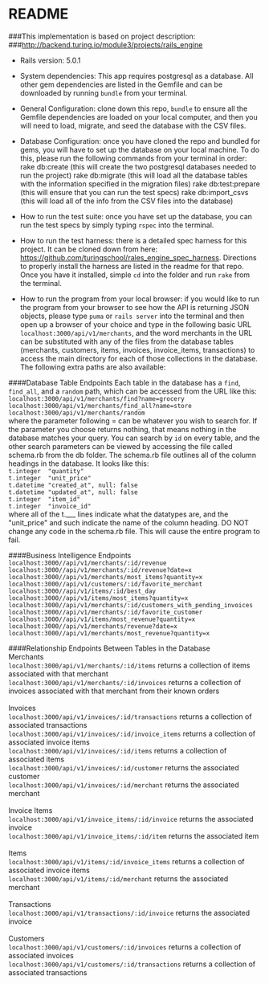 # README

###This implementation is based on project description:  
###http://backend.turing.io/module3/projects/rails_engine


* Rails version: 5.0.1

* System dependencies: This app requires postgresql as a database. All other gem dependencies are listed in the Gemfile and can be downloaded by running `bundle` from your terminal.

* General Configuration: clone down this repo, `bundle` to ensure all the Gemfile dependencies are loaded on your local computer, and then you will need to load, migrate, and seed the database with the CSV files.

* Database Configuration: once you have cloned the repo and bundled for gems, you will have to set up the database on your local machine. To do this, please run the following commands from your terminal in order:
rake db:create (this will create the two postgresql databases needed to run the project)
rake db:migrate (this will load all the database tables with the information specified in the migration files)
rake db:test:prepare (this will ensure that you can run the test specs)
rake db:import_csvs (this will load all of the info from the CSV files into the database)

* How to run the test suite: once you have set up the database, you can run the test specs by simply typing `rspec` into the terminal. 

* How to run the test harness: there is a detailed spec harness for this project. It can be cloned down from here: https://github.com/turingschool/rales_engine_spec_harness. Directions to properly install the harness are listed in the readme for that repo. Once you have it installed, simple `cd` into the folder and run `rake` from the terminal.

* How to run the program from your local browser: if you would like to run the program from your browser to see how the API is returning JSON objects, please type `puma` or `rails server` into the terminal and then open up a browser of your choice and type in the following basic URL `localhost:3000/api/v1/merchants`, and the word merchants in the URL can be substituted with any of the files from the database tables (merchants, customers, items, invoices, invoice_items, transactions) to access the main directory for each of those collections in the database. The following extra paths are also available: 

####Database Table Endpoints
Each table in the database has a `find`, `find_all`, and a `random` path, which can be accessed from the URL like this:  
`localhost:3000/api/v1/merchants/find?name=grocery`  
`localhost:3000/api/v1/merchants/find_all?name=store`  
`localhost:3000/api/v1/merchants/random`  
where the parameter following = can be whatever you wish to search for. If the parameter you choose returns nothing, that means nothing in the database matches your query. You can search by `id` on every table, and the other search parameters can be viewed by accessing the file called schema.rb from the db folder. The schema.rb file outlines all of the column headings in the database. It looks like this:  
    `t.integer  "quantity"`  
    `t.integer  "unit_price"`  
    `t.datetime "created_at", null: false`  
    `t.datetime "updated_at", null: false`  
    `t.integer  "item_id"`  
    `t.integer  "invoice_id"`  
where all of the t.___ lines indicate what the datatypes are, and the "unit_price" and such indicate the name of the column heading.
DO NOT change any code in the schema.rb file. This will cause the entire program to fail. 

####Business Intelligence Endpoints  
`localhost:3000//api/v1/merchants/:id/revenue`  
`localhost:3000//api/v1/merchants/:id/revenue?date=x`  
`localhost:3000//api/v1/merchants/most_items?quantity=x`  
`localhost:3000//api/v1/customers/:id/favorite_merchant`  
`localhost:3000//api/v1/items/:id/best_day`  
`localhost:3000//api/v1/items/most_items?quantity=x`  
`localhost:3000//api/v1/merchants/:id/customers_with_pending_invoices`  
`localhost:3000//api/v1/merchants/:id/favorite_customer`  
`localhost:3000//api/v1/items/most_revenue?quantity=x`  
`localhost:3000//api/v1/merchants/revenue?date=x`  
`localhost:3000//api/v1/merchants/most_revenue?quantity=x`  

####Relationship Endpoints Between Tables in the Database
<br>
Merchants  
`localhost:3000/api/v1/merchants/:id/items` returns a collection of items associated with that merchant  
`localhost:3000/api/v1/merchants/:id/invoices` returns a collection of invoices associated with that merchant from their known orders  
<br>
Invoices  
`localhost:3000/api/v1/invoices/:id/transactions` returns a collection of associated transactions  
`localhost:3000/api/v1/invoices/:id/invoice_items` returns a collection of associated invoice items  
`localhost:3000/api/v1/invoices/:id/items` returns a collection of associated items  
`localhost:3000/api/v1/invoices/:id/customer` returns the associated customer  
`localhost:3000/api/v1/invoices/:id/merchant` returns the associated merchant    
<br>
Invoice Items  
`localhost:3000/api/v1/invoice_items/:id/invoice` returns the associated invoice  
`localhost:3000/api/v1/invoice_items/:id/item` returns the associated item  
<br>
Items  
`localhost:3000/api/v1/items/:id/invoice_items` returns a collection of associated invoice items  
`localhost:3000/api/v1/items/:id/merchant` returns the associated merchant    
<br>
Transactions  
`localhost:3000/api/v1/transactions/:id/invoice` returns the associated invoice    
<br>
Customers  
`localhost:3000/api/v1/customers/:id/invoices` returns a collection of associated invoices  
`localhost:3000/api/v1/customers/:id/transactions` returns a collection of associated transactions  
